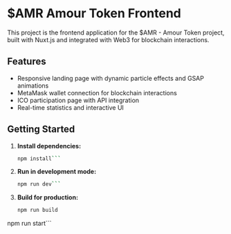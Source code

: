 # $AMR Amour Token Frontend

This project is the frontend application for the $AMR - Amour Token project, built with Nuxt.js and integrated with Web3 for blockchain interactions.

## Features

- Responsive landing page with dynamic particle effects and GSAP animations
- MetaMask wallet connection for blockchain interactions
- ICO participation page with API integration
- Real-time statistics and interactive UI

## Getting Started

1. **Install dependencies:**

   ```bash
   npm install```

2. **Run in development mode:**

   ```bash
   npm run dev```

3. **Build for production:**

   ```bash
   npm run build
npm run start```

